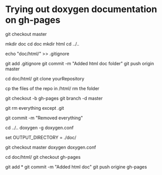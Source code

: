 # Trying out doxygen documentation on gh-pages

git checkout master

mkdir doc
cd doc
mkdir html
cd ../..

echo "doc/html/" >> .gitignore

git add .gitignore
git commit -m "Added html doc folder"
git push origin master

cd doc/html/
git clone yourRepository

cp the files of the repo in /html/
rm the folder

git checkout -b gh-pages
git branch -d master

git rm everything except .git

git commit -m "Removed everything"

cd ../..
doxygen -g doxygen.conf

set OUTPUT_DIRECTORY = ./doc/

git checkout master
doxygen doxygen.conf

cd doc/html/
git checkout gh-pages

git add *
git commit -m "Added html doc"
git push origine gh-pages
